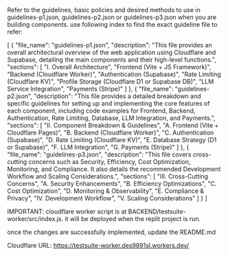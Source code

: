 Refer to the guidelines, basic policies and desired methods to use in guidelines-p1.json, guidelines-p2.json or guidelines-p3.json when you are building components. use following index to find the exact guideline file to refer:

[
  {
    "file_name": "guidelines-p1.json",
    "description": "This file provides an overall architectural overview of the web application using Cloudflare and Supabase, detailing the main components and their high-level functions.",
    "sections": [
      "I. Overall Architecture",
      "Frontend (Vite + JS Framework)",
      "Backend (Cloudflare Worker)",
      "Authentication (Supabase)",
      "Rate Limiting (Cloudflare KV)",
      "Profile Storage (Cloudflare D1 or Supabase DB)",
      "LLM Service Integration",
      "Payments (Stripe)"
    ]
  },
  {
    "file_name": "guidelines-p2.json",
    "description": "This file provides a detailed breakdown and specific guidelines for setting up and implementing the core features of each component, including code examples for Frontend, Backend, Authentication, Rate Limiting, Database, LLM Integration, and Payments.",
    "sections": [
      "II. Component Breakdown & Guidelines",
      "A. Frontend (Vite + Cloudflare Pages)",
      "B. Backend (Cloudflare Worker)",
      "C. Authentication (Supabase)",
      "D. Rate Limiting (Cloudflare KV)",
      "E. Database Strategy (D1 or Supabase)",
      "F. LLM Integration",
      "G. Payments (Stripe)"
    ]
  },
  {
    "file_name": "guidelines-p3.json",
    "description": "This file covers cross-cutting concerns such as Security, Efficiency, Cost Optimization, Monitoring, and Compliance. It also details the recommended Development Workflow and Scaling Considerations.",
    "sections": [
      "III. Cross-Cutting Concerns",
      "A. Security Enhancements",
      "B. Efficiency Optimizations",
      "C. Cost Optimization",
      "D. Monitoring & Observability",
      "E. Compliance & Privacy",
      "IV. Development Workflow",
      "V. Scaling Considerations"
    ]
  }
]

IMPORTANT: cloudflare worker script is at BACKEND/testsuite-worker/src/index.js. it will be deployed when the replit project is run.

once the changes are successfully implemented, update the README.md 

Cloudflare URL: https://testsuite-worker.des9891sl.workers.dev/